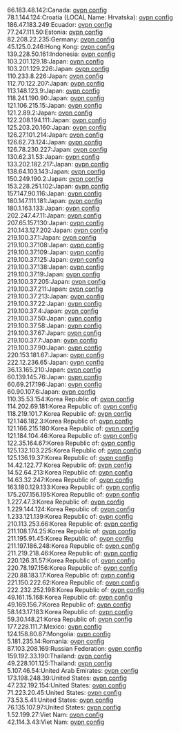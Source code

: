 66.183.48.142:Canada: [ovpn config](vpn/66_183_48_142.ovpn)  
78.1.144.124:Croatia (LOCAL Name: Hrvatska): [ovpn config](vpn/78_1_144_124.ovpn)  
186.47.183.249:Ecuador: [ovpn config](vpn/186_47_183_249.ovpn)  
77.247.111.50:Estonia: [ovpn config](vpn/77_247_111_50.ovpn)  
82.208.22.235:Germany: [ovpn config](vpn/82_208_22_235.ovpn)  
45.125.0.246:Hong Kong: [ovpn config](vpn/45_125_0_246.ovpn)  
139.228.50.161:Indonesia: [ovpn config](vpn/139_228_50_161.ovpn)  
103.201.129.18:Japan: [ovpn config](vpn/103_201_129_18.ovpn)  
103.201.129.226:Japan: [ovpn config](vpn/103_201_129_226.ovpn)  
110.233.8.226:Japan: [ovpn config](vpn/110_233_8_226.ovpn)  
112.70.122.207:Japan: [ovpn config](vpn/112_70_122_207.ovpn)  
113.148.123.9:Japan: [ovpn config](vpn/113_148_123_9.ovpn)  
118.241.190.90:Japan: [ovpn config](vpn/118_241_190_90.ovpn)  
121.106.215.15:Japan: [ovpn config](vpn/121_106_215_15.ovpn)  
121.2.89.2:Japan: [ovpn config](vpn/121_2_89_2.ovpn)  
122.208.194.111:Japan: [ovpn config](vpn/122_208_194_111.ovpn)  
125.203.20.160:Japan: [ovpn config](vpn/125_203_20_160.ovpn)  
126.27.101.214:Japan: [ovpn config](vpn/126_27_101_214.ovpn)  
126.62.73.124:Japan: [ovpn config](vpn/126_62_73_124.ovpn)  
126.78.230.227:Japan: [ovpn config](vpn/126_78_230_227.ovpn)  
130.62.31.53:Japan: [ovpn config](vpn/130_62_31_53.ovpn)  
133.202.182.217:Japan: [ovpn config](vpn/133_202_182_217.ovpn)  
138.64.103.143:Japan: [ovpn config](vpn/138_64_103_143.ovpn)  
150.249.190.2:Japan: [ovpn config](vpn/150_249_190_2.ovpn)  
153.228.251.102:Japan: [ovpn config](vpn/153_228_251_102.ovpn)  
157.147.90.116:Japan: [ovpn config](vpn/157_147_90_116.ovpn)  
180.147.111.181:Japan: [ovpn config](vpn/180_147_111_181.ovpn)  
180.1.163.133:Japan: [ovpn config](vpn/180_1_163_133.ovpn)  
202.247.47.11:Japan: [ovpn config](vpn/202_247_47_11.ovpn)  
207.65.157.130:Japan: [ovpn config](vpn/207_65_157_130.ovpn)  
210.143.127.202:Japan: [ovpn config](vpn/210_143_127_202.ovpn)  
219.100.37.1:Japan: [ovpn config](vpn/219_100_37_1.ovpn)  
219.100.37.108:Japan: [ovpn config](vpn/219_100_37_108.ovpn)  
219.100.37.109:Japan: [ovpn config](vpn/219_100_37_109.ovpn)  
219.100.37.125:Japan: [ovpn config](vpn/219_100_37_125.ovpn)  
219.100.37.138:Japan: [ovpn config](vpn/219_100_37_138.ovpn)  
219.100.37.19:Japan: [ovpn config](vpn/219_100_37_19.ovpn)  
219.100.37.205:Japan: [ovpn config](vpn/219_100_37_205.ovpn)  
219.100.37.211:Japan: [ovpn config](vpn/219_100_37_211.ovpn)  
219.100.37.213:Japan: [ovpn config](vpn/219_100_37_213.ovpn)  
219.100.37.22:Japan: [ovpn config](vpn/219_100_37_22.ovpn)  
219.100.37.4:Japan: [ovpn config](vpn/219_100_37_4.ovpn)  
219.100.37.50:Japan: [ovpn config](vpn/219_100_37_50.ovpn)  
219.100.37.58:Japan: [ovpn config](vpn/219_100_37_58.ovpn)  
219.100.37.67:Japan: [ovpn config](vpn/219_100_37_67.ovpn)  
219.100.37.7:Japan: [ovpn config](vpn/219_100_37_7.ovpn)  
219.100.37.90:Japan: [ovpn config](vpn/219_100_37_90.ovpn)  
220.153.181.67:Japan: [ovpn config](vpn/220_153_181_67.ovpn)  
222.12.236.65:Japan: [ovpn config](vpn/222_12_236_65.ovpn)  
36.13.165.210:Japan: [ovpn config](vpn/36_13_165_210.ovpn)  
60.139.145.76:Japan: [ovpn config](vpn/60_139_145_76.ovpn)  
60.69.217.196:Japan: [ovpn config](vpn/60_69_217_196.ovpn)  
60.90.107.6:Japan: [ovpn config](vpn/60_90_107_6.ovpn)  
110.35.53.154:Korea Republic of: [ovpn config](vpn/110_35_53_154.ovpn)  
114.202.69.181:Korea Republic of: [ovpn config](vpn/114_202_69_181.ovpn)  
118.219.101.7:Korea Republic of: [ovpn config](vpn/118_219_101_7.ovpn)  
121.146.182.3:Korea Republic of: [ovpn config](vpn/121_146_182_3.ovpn)  
121.166.215.180:Korea Republic of: [ovpn config](vpn/121_166_215_180.ovpn)  
121.184.104.46:Korea Republic of: [ovpn config](vpn/121_184_104_46.ovpn)  
122.35.164.67:Korea Republic of: [ovpn config](vpn/122_35_164_67.ovpn)  
125.132.103.225:Korea Republic of: [ovpn config](vpn/125_132_103_225.ovpn)  
125.136.19.37:Korea Republic of: [ovpn config](vpn/125_136_19_37.ovpn)  
14.42.122.77:Korea Republic of: [ovpn config](vpn/14_42_122_77.ovpn)  
14.52.64.213:Korea Republic of: [ovpn config](vpn/14_52_64_213.ovpn)  
14.63.32.247:Korea Republic of: [ovpn config](vpn/14_63_32_247.ovpn)  
163.180.129.133:Korea Republic of: [ovpn config](vpn/163_180_129_133.ovpn)  
175.207.156.195:Korea Republic of: [ovpn config](vpn/175_207_156_195.ovpn)  
1.227.47.3:Korea Republic of: [ovpn config](vpn/1_227_47_3.ovpn)  
1.229.144.124:Korea Republic of: [ovpn config](vpn/1_229_144_124.ovpn)  
1.233.121.139:Korea Republic of: [ovpn config](vpn/1_233_121_139.ovpn)  
210.113.253.66:Korea Republic of: [ovpn config](vpn/210_113_253_66.ovpn)  
211.108.174.25:Korea Republic of: [ovpn config](vpn/211_108_174_25.ovpn)  
211.195.91.45:Korea Republic of: [ovpn config](vpn/211_195_91_45.ovpn)  
211.197.186.248:Korea Republic of: [ovpn config](vpn/211_197_186_248.ovpn)  
211.219.218.46:Korea Republic of: [ovpn config](vpn/211_219_218_46.ovpn)  
220.126.31.57:Korea Republic of: [ovpn config](vpn/220_126_31_57.ovpn)  
220.78.197.156:Korea Republic of: [ovpn config](vpn/220_78_197_156.ovpn)  
220.88.183.17:Korea Republic of: [ovpn config](vpn/220_88_183_17.ovpn)  
221.150.222.62:Korea Republic of: [ovpn config](vpn/221_150_222_62.ovpn)  
222.232.252.198:Korea Republic of: [ovpn config](vpn/222_232_252_198.ovpn)  
49.161.15.168:Korea Republic of: [ovpn config](vpn/49_161_15_168.ovpn)  
49.169.156.7:Korea Republic of: [ovpn config](vpn/49_169_156_7.ovpn)  
58.143.17.183:Korea Republic of: [ovpn config](vpn/58_143_17_183.ovpn)  
59.30.148.21:Korea Republic of: [ovpn config](vpn/59_30_148_21.ovpn)  
177.228.111.7:Mexico: [ovpn config](vpn/177_228_111_7.ovpn)  
124.158.80.87:Mongolia: [ovpn config](vpn/124_158_80_87.ovpn)  
5.181.235.14:Romania: [ovpn config](vpn/5_181_235_14.ovpn)  
87.103.208.169:Russian Federation: [ovpn config](vpn/87_103_208_169.ovpn)  
159.192.33.190:Thailand: [ovpn config](vpn/159_192_33_190.ovpn)  
49.228.101.125:Thailand: [ovpn config](vpn/49_228_101_125.ovpn)  
5.107.46.54:United Arab Emirates: [ovpn config](vpn/5_107_46_54.ovpn)  
173.198.248.39:United States: [ovpn config](vpn/173_198_248_39.ovpn)  
47.232.192.154:United States: [ovpn config](vpn/47_232_192_154.ovpn)  
71.223.20.45:United States: [ovpn config](vpn/71_223_20_45.ovpn)  
73.53.5.41:United States: [ovpn config](vpn/73_53_5_41.ovpn)  
76.135.107.97:United States: [ovpn config](vpn/76_135_107_97.ovpn)  
1.52.199.27:Viet Nam: [ovpn config](vpn/1_52_199_27.ovpn)  
42.114.3.43:Viet Nam: [ovpn config](vpn/42_114_3_43.ovpn)  
